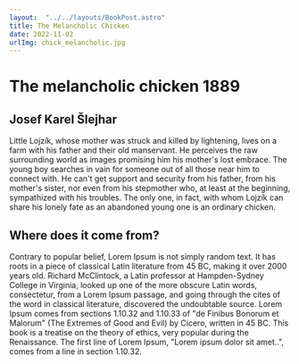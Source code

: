```yaml
---
layout:  "../../layouts/BookPost.astro" 
title: The Melancholic Chicken
date: 2022-11-02
urlImg: chick_melancholic.jpg
---
```

# The melancholic chicken 1889
## Josef Karel Šlejhar
Little Lojzík, whose mother was struck and killed by lightening, lives on a farm with his father and their old manservant. He perceives the raw surrounding world as images promising him his mother's lost embrace. The young boy searches in vain for someone out of all those near him to connect with. He can't get support and security from his father, from his mother's sister, nor even from his stepmother who, at least at the beginning, sympathized with his troubles. The only one, in fact, with whom Lojzík can share his lonely fate as an abandoned young one is an ordinary chicken.


## Where does it come from?
Contrary to popular belief, Lorem Ipsum is not simply random text. It has roots in a piece of classical Latin literature from 45 BC, making it over 2000 years old. Richard McClintock, a Latin professor at Hampden-Sydney College in Virginia, looked up one of the more obscure Latin words, consectetur, from a Lorem Ipsum passage, and going through the cites of the word in classical literature, discovered the undoubtable source. Lorem Ipsum comes from sections 1.10.32 and 1.10.33 of "de Finibus Bonorum et Malorum" (The Extremes of Good and Evil) by Cicero, written in 45 BC. This book is a treatise on the theory of ethics, very popular during the Renaissance. The first line of Lorem Ipsum, "Lorem ipsum dolor sit amet..", comes from a line in section 1.10.32.